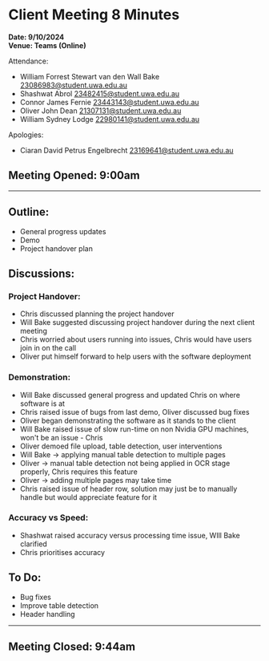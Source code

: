 # **Client Meeting 8 Minutes**

**Date: 9/10/2024**<br>
**Venue: Teams (Online)**

Attendance:
- William Forrest Stewart van den Wall Bake <23086983@student.uwa.edu.au>
- Shashwat Abrol <23482415@student.uwa.edu.au>
- Connor James Fernie <23443143@student.uwa.edu.au>
- Oliver John Dean <21307131@student.uwa.edu.au>
- William Sydney Lodge <22980141@student.uwa.edu.au>

Apologies:
- Ciaran David Petrus Engelbrecht <23169641@student.uwa.edu.au>

## Meeting Opened: 9:00am

----

## Outline: <br>
 - General progress updates
 - Demo
 - Project handover plan


## **Discussions:**<br>
### Project Handover:
 - Chris discussed planning the project handover
 - Will Bake suggested discussing project handover during the next client meeting
 - Chris worried about users running into issues, Chris would have users join in on the call
 - Oliver put himself forward to help users with the software deployment

### Demonstration:
 - Will Bake discussed general progress and updated Chris on where software is at
 - Chris raised issue of bugs from last demo, Oliver discussed bug fixes
 - Oliver began demonstrating the software as it stands to the client
 - Will Bake raised issue of slow run-time on non Nvidia GPU machines, won't be an issue - Chris
 - Oliver demoed file upload, table detection, user interventions
 - Will Bake -> applying manual table detection to multiple pages
 - Oliver -> manual table detection not being applied in OCR stage properly, Chris requires this feature
 - Oliver -> adding multiple pages may take time 
 - Chris raised issue of header row, solution may just be to manually handle but would appreciate feature for it

### Accuracy vs Speed:
 - Shashwat raised accuracy versus processing time issue, WIll Bake clarified
 - Chris prioritises accuracy

## **To Do:**<br>
 - Bug fixes
 - Improve table detection
 - Header handling

----

## Meeting Closed: 9:44am